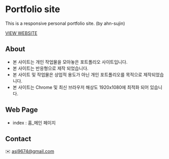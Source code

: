# Portfolio site 
This is a responsive personal portfolio site. (by ahn-sujin)

[VIEW WEBSITE](https://ahn-sujin.github.io/Portfolio/)

## About
* 본 사이트는 개인 작업물을 모아놓은 포트폴리오 사이트입니다. 
* 본 사이트는 반응형으로 제작 되었습니다. 
* 본 사이트 및 작업물은 상업적 용도가 아닌 개인 포트폴리오를 목적으로 제작되었습니다.
* 본 사이트는 Chrome 및 최신 브라우저 해상도 1920x1080에 최적화 되어 있습니다.

## Web Page 
* index : 홈_메인 페이지

## Contact 
:envelope: asj9674@gmail.com

